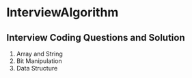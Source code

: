# InterviewAlgorithm
Interview Coding Questions and Solution
----------------------------------------
1. Array and String
2. Bit Manipulation
3. Data Structure

